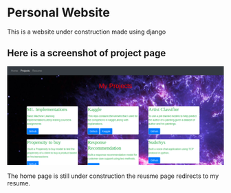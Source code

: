 # Personal Website

This is a website under construction made using django<br>
## Here is a screenshot of project page


![alt text](images/projects.png "Description goes here")

The home page is still under construction the reusme page redirects to my resume.
